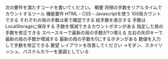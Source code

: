 次の要件を満たすコードを書いてください。
概要
将棋の手数をリアルタイムでカウントするツール
機能要件
HTML・CSS・Javascriptを使う
100局カウントできる
それぞれの局の手数は表で確認できる
総手数を表示する
手数はLocalStorageに保存する
手数を増減できるカウントボタンがある
指定した局の手数を修正できる
スペースキーで最新の局の手数が1つ増える
左右の矢印キーで最新の局の手数が増減する
最新の局の手数を0にするボタンがある
数値を入力して手数を修正できる
要望
レイアウトを改善してください
→モダン、スタイリッシュ、パステルカラーを基調としている
